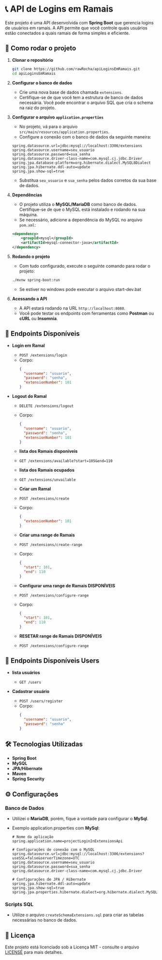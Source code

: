 # 📞 API de Logins em Ramais

Este projeto é uma API desenvolvida com **Spring Boot** que gerencia logins de usuários em ramais. A API permite que você controle quais usuários estão conectados a quais ramais de forma simples e eficiente.

## 🚀 Como rodar o projeto

1. **Clonar o repositório**

   ```bash
   git clone https://github.com/rawRocha/apiLoginsEmRamais.git
   cd apiLoginsEmRamais
   ```

2. **Configurar o banco de dados**

   - Crie uma nova base de dados chamada `extensions`.
   - Certifique-se de que você tem a estrutura de banco de dados necessária. Você pode encontrar o arquivo SQL que cria o schema na raiz do projeto.

3. **Configurar o arquivo `application.properties`**

   - No projeto, vá para o arquivo `src/main/resources/application.properties`.
   - Configure a conexão com o banco de dados da seguinte maneira:

   ```properties
   spring.datasource.url=jdbc:mysql://localhost:3306/extensions
   spring.datasource.username=seu_usuario
   spring.datasource.password=sua_senha
   spring.datasource.driver-class-name=com.mysql.cj.jdbc.Driver
   spring.jpa.database-platform=org.hibernate.dialect.MySQL8Dialect
   spring.jpa.hibernate.ddl-auto=update
   spring.jpa.show-sql=true
   ```

   - Substitua `seu_usuario` e `sua_senha` pelos dados corretos da sua base de dados.

4. **Dependências**

   - O projeto utiliza o **MySQL/MariaDB** como banco de dados. Certifique-se de que o MySQL está instalado e rodando na sua máquina.
   - Se necessário, adicione a dependência do MySQL no arquivo `pom.xml`:

   ```xml
   <dependency>
       <groupId>mysql</groupId>
       <artifactId>mysql-connector-java</artifactId>
   </dependency>
   ```

5. **Rodando o projeto**

   - Com tudo configurado, execute o seguinte comando para rodar o projeto:

   ```bash
   ./mvnw spring-boot:run
   ```

   - Se estiver no windows pode executar o arquivo start-dev.bat

6. **Acessando a API**
   - A API estará rodando na URL `http://localhost:8080`.
   - Você pode testar os endpoints com ferramentas como **Postman** ou **cURL** ou **Insomnia**.

## 📝 Endpoints Disponíveis

- **Login em Ramal**

  - `POST /extensions/login`
  - Corpo:
    ```json
    {
      "username": "usuario",
      "password": "senha",
      "extensionNumber": 101
    }
    ```

- **Logout do Ramal**

  - `DELETE /extensions/logout`
  - Corpo:

    ```json
    {
      "username": "usuario",
      "password": "senha",
      "extensionNumber": 101
    }
    ```

  - **lista dos Ramais disponíveis**

  - `GET /extensions/available?start=105&end=110`

  - **lista dos Ramais ocupados**

  - `GET /extensions/unvailable`

  - **Criar um Ramal**

  - `POST /extensions/create`
  - Corpo:

    ```json
    {
      "extensionNumber": 101
    }
    ```

  - **Criar uma range de Ramais**

  - `POST /extensions/create-range`
  - Corpo:

    ```json
    {
      "start": 101,
      "end": 110
    }
    ```

  - **Configurar uma range de Ramais DISPONÍVEIS**

  - `POST /extensions/configure-range`
  - Corpo:

    ```json
    {
      "start": 101,
      "end": 110
    }
    ```

  - **RESETAR range de Ramais DISPONÍVEIS**

  - `POST /extensions/configure-range`

## 📝 Endpoints Disponíveis Users

- **lista usuários**

  - `GET /users`

- **Cadastrar usuário**

  - `POST /users/register`
  - Corpo:
    ```json
    {
      "username": "usuario",
      "password": "senha"
    }
    ```

## 🛠️ Tecnologias Utilizadas

- **Spring Boot**
- **MySQL**
- **JPA/Hibernate**
- **Maven**
- **Spring Security**

## ⚙️ Configurações

### Banco de Dados

- Utilizei o **MariaDB**, porém, fique a vontade para configurar o **MySql**.

- Exemplo application.properties com **MySql**:

  ```properties
  # Nome da aplicação
  spring.application.name=projectLoginInExtensionsApi

  # Configurações de conexão com o MySQL
  spring.datasource.url=jdbc:mysql://localhost:3306/extensions?useSSL=false&serverTimezone=UTC
  spring.datasource.username=seu_usuario
  spring.datasource.password=sua_senha
  spring.datasource.driver-class-name=com.mysql.cj.jdbc.Driver

  # Configurações de JPA / Hibernate
  spring.jpa.hibernate.ddl-auto=update
  spring.jpa.show-sql=true
  spring.jpa.properties.hibernate.dialect=org.hibernate.dialect.MySQL8Dialect
  ```

### Scripts SQL

- Utilize o arquivo `createSchemaExtensions.sql` para criar as tabelas necessárias no banco de dados.

## 📄 Licença

Este projeto está licenciado sob a Licença MIT - consulte o arquivo [LICENSE](LICENSE) para mais detalhes.
